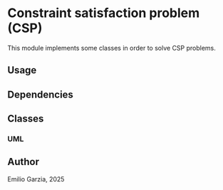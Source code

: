 # Constraint satisfaction problem (CSP)

This module implements some classes in order to solve CSP problems.

## Usage

## Dependencies

## Classes

### UML

## Author

Emilio Garzia, 2025